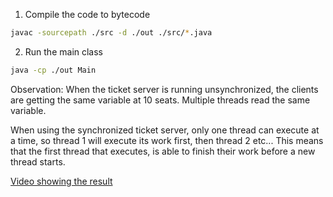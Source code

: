 
1. Compile the code to bytecode

```bash
javac -sourcepath ./src -d ./out ./src/*.java
```

2. Run the main class
```bash
java -cp ./out Main
```
Observation:
When the ticket server is running unsynchronized, the clients are getting the same variable at 10 seats.
Multiple threads read the same variable.

When using the synchronized ticket server, only one thread can execute at a time, so thread 1 will execute its work first,
then thread 2 etc... This means that the first thread that executes, is able to finish their work before a new thread starts.

[Video showing the result](https://github.com/GBFur/idata230x-exercises/blob/main/week7/idata2305/exercise2.mkv)
